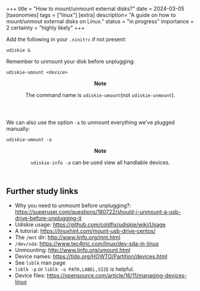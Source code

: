 +++
title = "How to mount/unmount external disks?"
date = 2024-03-05
[taxonomies]
tags = ["linux"]
[extra]
description= "A guide on how to mount/unmout external disks on Linux."
status = "in progress"
importance = 2
certainty = "highly likely"
+++

Add the following in your `.xinitrc` if not present:

```
udiskie &
```

Remember to unmount your disk before unplugging:

```
udiskie-umount <device>
```

<aside class="admonition">
<header>
<b>Note</b>

The command name is `udiskie-umount`(not `udiskie-unmount`).

</aside>

We can also use the option `-a` to unmount everything we've plugged manually:

```
udiskie-umount -a
```

<aside class="admonition">
<header>
<b>Note</b>

`udiskie-info -a` can be used view all handlable devices.

</aside>

## Further study links

- Why you need to unmount before unplugging?: <https://superuser.com/questions/180722/should-i-unmount-a-usb-drive-before-unplugging-it>
- Udiskie usage: <https://github.com/coldfix/udiskie/wiki/Usage>
- A tutorial: <https://linuxhint.com/mount-usb-drive-centos/>
- The `/mnt` dir: <http://www.linfo.org/mnt.html>
- `/dev/sda`: <https://www.tec4tric.com/linux/dev-sda-in-linux>
- Unmounting: <http://www.linfo.org/umount.html>
- Device names: <https://tldp.org/HOWTO/Partition/devices.html>
- See `lsblk` man page
- `lsblk -p` or `lsblk -o PATH,LABEL,SIZE` is helpful.
- Device files: <https://opensource.com/article/16/11/managing-devices-linux>
